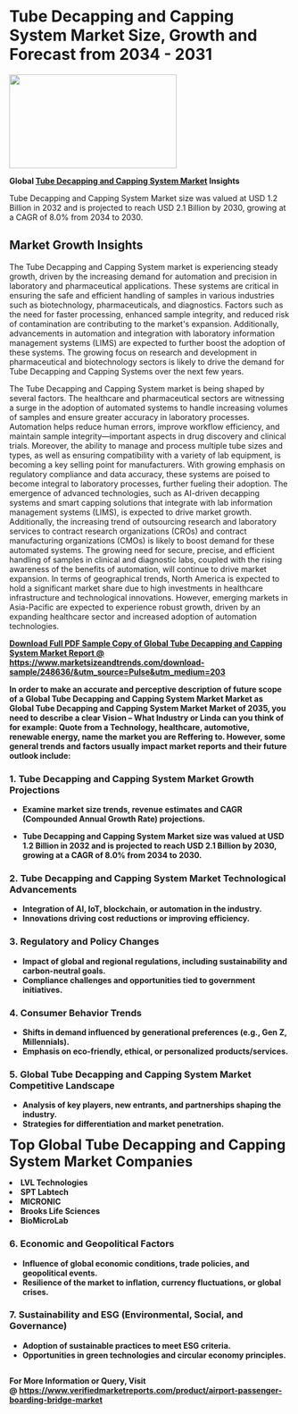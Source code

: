 <H1>Tube Decapping and Capping System Market Size, Growth and Forecast from 2034 - 2031</H1><img class="aligncenter size-medium wp-image-584254" src="https://thirdeyenews.in/wp-content/uploads/2034/09/Global-Market-Research-300x168.jpeg" alt="" width="300" height="168" /><p><strong>Global&nbsp;<a href="https://www.marketsizeandtrends.com/download-sample/248636/&amp;utm_source=Pulse&amp;utm_medium=203">Tube Decapping and Capping System Market</a> Insights</strong></p><p>Tube Decapping and Capping System Market size was valued at USD 1.2 Billion in 2032 and is projected to reach USD 2.1 Billion by 2030, growing at a CAGR of 8.0% from 2034 to 2030.</p><p><h2>Market Growth Insights</h2> <p>The Tube Decapping and Capping System market is experiencing steady growth, driven by the increasing demand for automation and precision in laboratory and pharmaceutical applications. These systems are critical in ensuring the safe and efficient handling of samples in various industries such as biotechnology, pharmaceuticals, and diagnostics. Factors such as the need for faster processing, enhanced sample integrity, and reduced risk of contamination are contributing to the market's expansion. Additionally, advancements in automation and integration with laboratory information management systems (LIMS) are expected to further boost the adoption of these systems. The growing focus on research and development in pharmaceutical and biotechnology sectors is likely to drive the demand for Tube Decapping and Capping Systems over the next few years.</p> <p><strong><a href="#"></a></strong></p> <p>The Tube Decapping and Capping System market is being shaped by several factors. The healthcare and pharmaceutical sectors are witnessing a surge in the adoption of automated systems to handle increasing volumes of samples and ensure greater accuracy in laboratory processes. Automation helps reduce human errors, improve workflow efficiency, and maintain sample integrity—important aspects in drug discovery and clinical trials. Moreover, the ability to manage and process multiple tube sizes and types, as well as ensuring compatibility with a variety of lab equipment, is becoming a key selling point for manufacturers. With growing emphasis on regulatory compliance and data accuracy, these systems are poised to become integral to laboratory processes, further fueling their adoption. The emergence of advanced technologies, such as AI-driven decapping systems and smart capping solutions that integrate with lab information management systems (LIMS), is expected to drive market growth. Additionally, the increasing trend of outsourcing research and laboratory services to contract research organizations (CROs) and contract manufacturing organizations (CMOs) is likely to boost demand for these automated systems. The growing need for secure, precise, and efficient handling of samples in clinical and diagnostic labs, coupled with the rising awareness of the benefits of automation, will continue to drive market expansion. In terms of geographical trends, North America is expected to hold a significant market share due to high investments in healthcare infrastructure and technological innovations. However, emerging markets in Asia-Pacific are expected to experience robust growth, driven by an expanding healthcare sector and increased adoption of automation technologies. <p><strong><a href="#"></p><p><span class=""><strong>Download Full PDF Sample Copy of Global Tube Decapping and Capping System Market Report</strong> @ <a href="https://www.marketsizeandtrends.com/download-sample/248636/&amp;utm_source=Pulse&amp;utm_medium=203" target="_blank">https://www.marketsizeandtrends.com/download-sample/248636/&amp;utm_source=Pulse&amp;utm_medium=203</a></span></p><p>In order to make an accurate and perceptive description of future scope of a Global&nbsp;Tube Decapping and Capping System Market Market as Global&nbsp;Tube Decapping and Capping System Market Market of 2035, you need to describe a clear Vision &ndash; What Industry or Linda can you think of for example: Quote from a Technology, healthcare, automotive, renewable energy, name the market you are Reffering to. However, some general trends and factors usually impact market reports and their future outlook include:</p><h3>1.&nbsp;<strong>Tube Decapping and Capping System Market Growth Projections</strong></h3><ul><li>Examine market size trends, revenue estimates and CAGR (Compounded Annual Growth Rate) projections.</li><li><p>Tube Decapping and Capping System Market size was valued at USD 1.2 Billion in 2032 and is projected to reach USD 2.1 Billion by 2030, growing at a CAGR of 8.0% from 2034 to 2030.</p></li></ul><h3>2.&nbsp;<strong>Tube Decapping and Capping System Market Technological Advancements</strong></h3><ul><li>Integration of AI, IoT, blockchain, or automation in the industry.</li><li>Innovations driving cost reductions or improving efficiency.</li></ul><h3>3.&nbsp;<strong>Regulatory and Policy Changes</strong></h3><ul><li>Impact of global and regional regulations, including sustainability and carbon-neutral goals.</li><li>Compliance challenges and opportunities tied to government initiatives.</li></ul><h3>4.&nbsp;<strong>Consumer Behavior Trends</strong></h3><ul><li>Shifts in demand influenced by generational preferences (e.g., Gen Z, Millennials).</li><li>Emphasis on eco-friendly, ethical, or personalized products/services.</li></ul><h3>5.&nbsp;<strong>Global Tube Decapping and Capping System Market Competitive Landscape</strong></h3><ul><li>Analysis of key players, new entrants, and partnerships shaping the industry.</li><li>Strategies for differentiation and market penetration.</li></ul><p data-pm-slice="1 1 []"><span style="color: inherit; font-family: inherit; font-size: 25px;">Top Global Tube Decapping and Capping System Market Companies</span></p><div class="" data-test-id=""><p><li>LVL Technologies</li><li> SPT Labtech</li><li> MICRONIC</li><li> Brooks Life Sciences</li><li> BioMicroLab</li></p></div><h3>6.&nbsp;<strong>Economic and Geopolitical Factors</strong></h3><ul><li>Influence of global economic conditions, trade policies, and geopolitical events.</li><li>Resilience of the market to inflation, currency fluctuations, or global crises.</li></ul><h3>7.&nbsp;<strong>Sustainability and ESG (Environmental, Social, and Governance)</strong></h3><ul><li>Adoption of sustainable practices to meet ESG criteria.</li><li>Opportunities in green technologies and circular economy principles.</li></ul><h2><strong style="font-size: 14px;">For More Information or Query, Visit @&nbsp;</strong><a style="background-color: #ffffff; font-size: 14px;" href="https://www.marketsizeandtrends.com/report/tube-decapping-and-capping-system-market/" target="_blank">https://www.verifiedmarketreports.com/product/airport-passenger-boarding-bridge-market</a></h2>
